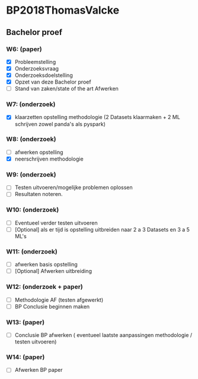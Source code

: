 # BP2018ThomasValcke
## Bachelor proef
### W6: (paper)
  - [X] Probleemstelling 
  - [X] Onderzoeksvraag
  - [X] Onderzoeksdoelstelling
  - [X] Opzet van deze Bachelor proef
  - [ ] Stand van zaken/state of the art Afwerken
### W7: (onderzoek)
  - [X] klaarzetten opstelling methodologie (2 Datasets klaarmaken + 2 ML schrijven zowel panda's als pyspark)
### W8: (onderzoek)
  - [ ] afwerken opstelling 
  - [X] neerschrijven methodologie
### W9: (onderzoek)
  - [ ] Testen uitvoeren/mogelijke problemen oplossen 
  - [ ] Resultaten noteren.
### W10: (onderzoek)
  - [ ] Eventueel verder testen uitvoeren 
  - [ ] [Optional] als er tijd is opstelling uitbreiden naar 2 a 3 Datasets en 3 a 5 ML's
### W11: (onderzoek)
  - [ ] afwerken basis opstelling
  - [ ] [Optional] Afwerken uitbreiding 
### W12: (onderzoek + paper)
  - [ ] Methodologie AF (testen afgewerkt) 
  - [ ] BP Conclusie beginnen maken
### W13: (paper)
  - [ ] Conclusie BP afwerken ( eventueel laatste aanpassingen methodologie / testen uitvoeren)
### W14: (paper)
  - [ ] Afwerken BP paper
